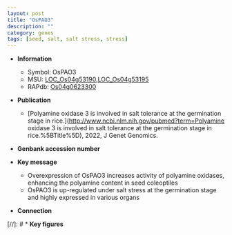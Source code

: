 ```yaml
---
layout: post
title: "OsPAO3"
description: ""
category: genes
tags: [seed, salt, salt stress, stress]
---
```


* **Information**  
    + Symbol: OsPAO3  
    + MSU: [LOC_Os04g53190](http://rice.uga.edu/cgi-bin/ORF_infopage.cgi?orf=LOC_Os04g53190),[LOC_Os04g53195](http://rice.uga.edu/cgi-bin/ORF_infopage.cgi?orf=LOC_Os04g53195)  
    + RAPdb: [Os04g0623300](https://rapdb.dna.affrc.go.jp/locus/?name=Os04g0623300)  

* **Publication**  
    + [Polyamine oxidase 3 is involved in salt tolerance at the germination stage in rice.](http://www.ncbi.nlm.nih.gov/pubmed?term=Polyamine oxidase 3 is involved in salt tolerance at the germination stage in rice.%5BTitle%5D), 2022, J Genet Genomics.

* **Genbank accession number**  

* **Key message**  
    + Overexpression of OsPAO3 increases activity of polyamine oxidases, enhancing the polyamine content in seed coleoptiles
    + OsPAO3 is up-regulated under salt stress at the germination stage and highly expressed in various organs

* **Connection**  

[//]: # * **Key figures**  



